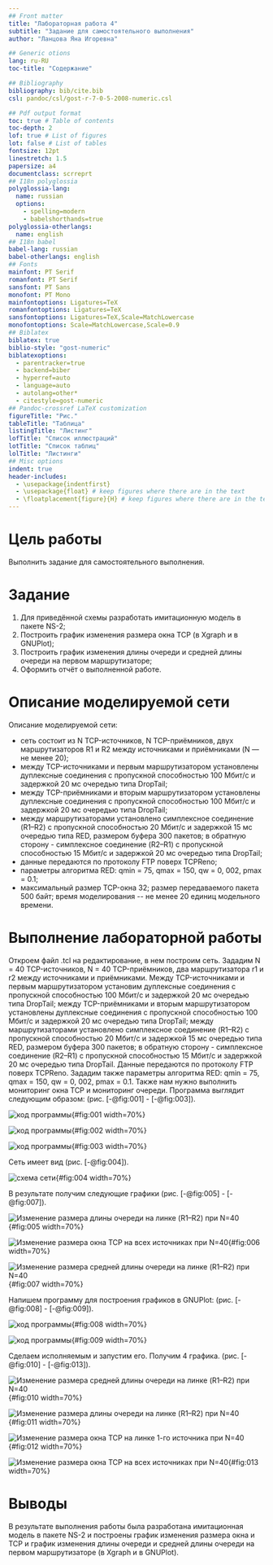```yaml
---
## Front matter
title: "Лабораторная работа 4"
subtitle: "Задание для самостоятельного выполнения"
author: "Ланцова Яна Игоревна"

## Generic otions
lang: ru-RU
toc-title: "Содержание"

## Bibliography
bibliography: bib/cite.bib
csl: pandoc/csl/gost-r-7-0-5-2008-numeric.csl

## Pdf output format
toc: true # Table of contents
toc-depth: 2
lof: true # List of figures
lot: false # List of tables
fontsize: 12pt
linestretch: 1.5
papersize: a4
documentclass: scrreprt
## I18n polyglossia
polyglossia-lang:
  name: russian
  options:
    - spelling=modern
    - babelshorthands=true
polyglossia-otherlangs:
  name: english
## I18n babel
babel-lang: russian
babel-otherlangs: english
## Fonts
mainfont: PT Serif
romanfont: PT Serif
sansfont: PT Sans
monofont: PT Mono
mainfontoptions: Ligatures=TeX
romanfontoptions: Ligatures=TeX
sansfontoptions: Ligatures=TeX,Scale=MatchLowercase
monofontoptions: Scale=MatchLowercase,Scale=0.9
## Biblatex
biblatex: true
biblio-style: "gost-numeric"
biblatexoptions:
  - parentracker=true
  - backend=biber
  - hyperref=auto
  - language=auto
  - autolang=other*
  - citestyle=gost-numeric
## Pandoc-crossref LaTeX customization
figureTitle: "Рис."
tableTitle: "Таблица"
listingTitle: "Листинг"
lofTitle: "Список иллюстраций"
lotTitle: "Список таблиц"
lolTitle: "Листинги"
## Misc options
indent: true
header-includes:
  - \usepackage{indentfirst}
  - \usepackage{float} # keep figures where there are in the text
  - \floatplacement{figure}{H} # keep figures where there are in the text
---
```


# Цель работы

Выполнить задание для самостоятельного выполнения.

# Задание

1. Для приведённой схемы разработать имитационную модель в пакете NS-2;
2. Построить график изменения размера окна TCP (в Xgraph и в GNUPlot);
3. Построить график изменения длины очереди и средней длины очереди на первом
маршрутизаторе;
4. Оформить отчёт о выполненной работе.

# Описание моделируемой сети

Описание моделируемой сети:

- сеть состоит из N TCP-источников, N TCP-приёмников, двух маршрутизаторов R1 и R2 между источниками и приёмниками (N — не менее 20);
- между TCP-источниками и первым маршрутизатором установлены дуплексные соединения с пропускной способностью 100 Мбит/с и задержкой 20 мс очередью типа DropTail;
- между TCP-приёмниками и вторым маршрутизатором установлены дуплексные соединения с пропускной способностью 100 Мбит/с и задержкой 20 мс очередью типа DropTail;
- между маршрутизаторами установлено симплексное соединение (R1–R2) с пропускной способностью 20 Мбит/с и задержкой 15 мс очередью типа RED, размером буфера 300 пакетов; в обратную сторону - симплексное соединение (R2–R1) с пропускной способностью 15 Мбит/с и задержкой 20 мс очередью типа DropTail;
- данные передаются по протоколу FTP поверх TCPReno;
- параметры алгоритма RED: qmin = 75, qmax = 150, qw = 0, 002, pmax = 0.1;
- максимальный размер TCP-окна 32; размер передаваемого пакета 500 байт; время моделирования -- не менее 20 единиц модельного времени.

# Выполнение лабораторной работы

Откроем файл .tcl на редактирование, в нем построим сеть. Зададим N = 40 TCP-источников, N = 40 TCP-приёмников, два маршрутизатора r1 и r2 между источниками и приёмниками. Между TCP-источниками и первым маршрутизатором установим дуплексные соединения с пропускной способностью 100 Мбит/с и задержкой 20 мс очередью типа DropTail; между TCP-приёмниками и вторым маршрутизатором установлены дуплексные соединения с пропускной способностью 100 Мбит/с и задержкой 20 мс очередью типа DropTail; между маршрутизаторами установлено симплексное соединение (R1–R2) с пропускной способностью 20 Мбит/с и задержкой 15 мс очередью типа RED, размером буфера 300 пакетов; в обратную сторону - симплексное соединение (R2–R1) с пропускной способностью 15 Мбит/с и задержкой 20 мс очередью типа DropTail. Данные передаются по протоколу FTP поверх TCPReno. Зададим также параметры алгоритма RED: qmin = 75, qmax = 150, qw = 0, 002, pmax = 0.1. Также нам нужно выполнить мониторинг окна TCP и мониторинг очереди. Программа выглядит следующим образом: (рис. [-@fig:001] - [-@fig:003]).

![код программы](image/1.png){#fig:001 width=70%}

![код программы](image/2.png){#fig:002 width=70%}

![код программы](image/3.png){#fig:003 width=70%}

Сеть имеет вид (рис. [-@fig:004]).

![схема сети](image/4.png){#fig:004 width=70%}

В результате получим следующие графики (рис. [-@fig:005] - [-@fig:007]).

![Изменение размера длины очереди на линке (R1–R2) при N=40](image/5.png){#fig:005 width=70%}

![Изменение размера окна TCP на всех источниках при N=40](image/6.png){#fig:006 width=70%}

![Изменение размера средней длины очереди на линке (R1–R2) при N=40](image/7.png){#fig:007 width=70%}

Напишем программу для построения графиков в GNUPlot: (рис. [-@fig:008] - [-@fig:009]).

![код программы](image/8.png){#fig:008 width=70%}

![код программы](image/9.png){#fig:009 width=70%}

Сделаем исполняемым и запустим его. Получим 4 графика. (рис. [-@fig:010] - [-@fig:013]).

![Изменение размера средней длины очереди на линке (R1–R2) при N=40](image/10.png){#fig:010 width=70%}

![Изменение размера длины очереди на линке (R1–R2) при N=40](image/11.png){#fig:011 width=70%}

![Изменение размера окна TCP на линке 1-го источника при N=40](image/12.png){#fig:012 width=70%}

![Изменение размера окна TCP на всех источниках при N=40](image/13.png){#fig:013 width=70%}

# Выводы

В результате выполнения работы была разработана имитационная модель в пакете NS-2 и построены график изменения размера окна и TCP и график изменения длины очереди и средней длины очереди на первом маршрутизаторе (в Xgraph и в GNUPlot).
